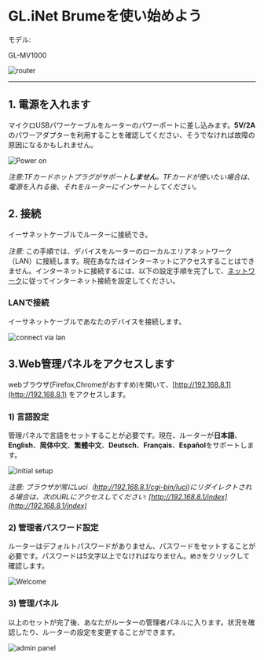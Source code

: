 # GL.iNet Brumeを使い始めよう

モデル:

GL-MV1000

![router](https://static.gl-inet.com/docs/router/en/3/setup/gl-mv1000/first_time_setup/mv1000.png)

---

## 1. 電源を入れます 

マイクロUSBパワーケーブルをルーターのパワーポートに差し込みます。**5V/2A**のパワーアダプターを利用することを確認してください、そうでなければ故障の原因になるかもしれません。

![Power on](https://static.gl-inet.com/docs/router/en/3/setup/gl-ar750/first_time_setup/power1.jpg)

*注意:TFカードホットプラグがサポート**しません**。TFカードが使いたい場合は、電源を入れる後、それをルーターにインサートしてください。*

## 2. 接続

イーサネットケーブルでルーターに接続でき。

*注意:* この手順では、デバイスをルーターのローカルエリアネットワーク（LAN）に接続します。現在あなたはインターネットにアクセスすることはできません。インターネットに接続するには、以下の設定手順を完了して、[ネットワーク](internet.md)に従ってインターネット接続を設定してください。

### LANで接続

イーサネットケーブルであなたのデバイスを接続します。

![connect via lan](https://static.gl-inet.com/docs/router/en/3/setup/gl-ar750/first_time_setup/connect.jpg)

## 3.Web管理パネルをアクセスします

webブラウザ(Firefox,Chromeがおすすめ)を開いて、[http://192.168.8.1](http://192.168.8.1) をアクセスします。

### 1) 言語設定

管理パネルで言語をセットすることが必要です。現在、ルーターが**日本語**、**English**、**简体中文**、**繁體中文**、**Deutsch**、**Français**、**Español**をサポートします。

![initial setup](https://static.gl-inet.com/docs/jp/3/setup/gl-mv1000/first_time_setup/welcome.png)

*注意: ブラウザが常にLuci（http://192.168.8.1/cgi-bin/luci)にリダイレクトされる場合は、次のURLにアクセスしてください: [http://192.168.8.1/index](http://192.168.8.1/index)*

### 2) 管理者パスワード設定

ルーターはデフォルトパスワードがありません、パスワードをセットすることが必要です。パスワードは5文字以上でなければなりません。`続き`をクリックして確認します。

![Welcome](https://static.gl-inet.com/docs/jp/3/setup/gl-ar750/first_time_setup/password.png)

### 3) 管理パネル

以上のセットが完了後、あなたがルーターの管理者パネルに入ります。状況を確認したり、ルーターの設定を変更することができます。

![admin panel](https://static.gl-inet.com/docs/jp/3/setup/gl-mv1000/first_time_setup/main_ui.png)
